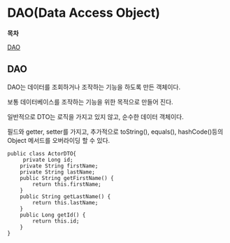 # DAO(Data Access Object)

**목차**

[DAO](#dao)   

## **DAO**

DAO는 데이터를 조회하거나 조작하는 기능을 하도록 만든 객체이다.

보통 데이터베이스를 조작하는 기능을 위한 목적으로 만들어 진다.

일반적으로 DTO는 로직을 가지고 있지 않고, 순수한 데이터 객체이다.

필드와 getter, setter를 가지고, 추가적으로 toString(), equals(), hashCode()등의 Object 메서드를 오버라이딩 할 수 있다.

```
public class ActorDTO{
     private Long id;
    private String firstName;
    private String lastName;
    public String getFirstName() {
        return this.firstName;
    }
    public String getLastName() {
        return this.lastName;
    }
    public Long getId() {
        return this.id;
    }
}
```